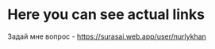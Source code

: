 # Here you can see actual links

Задай мне вопрос - <a href="https://surasai.web.app/user/nurlykhan " target="_blank">https://surasai.web.app/user/nurlykhan</a>




